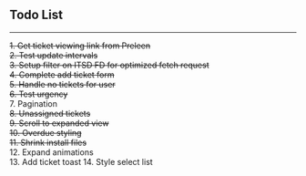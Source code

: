 ## Todo List

---

~~1. Get ticket viewing link from Preleen~~  
~~2. Test update intervals~~  
~~3. Setup filter on ITSD FD for optimized fetch request~~  
~~4. Complete add ticket form~~  
~~5. Handle no tickets for user~~  
~~6. Test urgency~~  
7. Pagination  
~~8. Unassigned tickets~~  
~~9. Scroll to expanded view~~  
~~10. Overdue styling~~  
~~11. Shrink install files~~  
12. Expand animations  
13. Add ticket toast 14. Style select list
